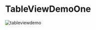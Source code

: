 # TableViewDemoOne
![tableviewdemo](https://user-images.githubusercontent.com/28559915/31340438-ba1a510a-accb-11e7-94f1-75ed4f521457.gif)
